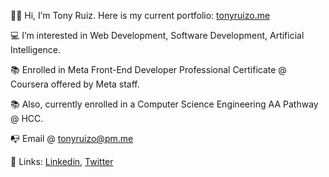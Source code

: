 <p>👋🏼  Hi, I’m Tony Ruiz. Here is my current portfolio: <a href="https://tonyruizo.me">tonyruizo.me<a/></p>
<p>💻  I’m interested in Web Development, Software Development, Artificial Intelligence.</p>
<p>📚  Enrolled in Meta Front-End Developer Professional Certificate @ Coursera offered by Meta staff.</p>
<p>📚  Also, currently enrolled in a Computer Science Engineering AA Pathway @ HCC.</p>

<p>📭  Email @ <a href="mailto:tonyruizo@pm.me">tonyruizo@pm.me<a/></p>
<p>🔗  Links: <a href="https://www.linkedin.com/in/tonyruizo/">Linkedin<a/>, <a href="https://twitter.com/tonyruizo">Twitter<a/> 
